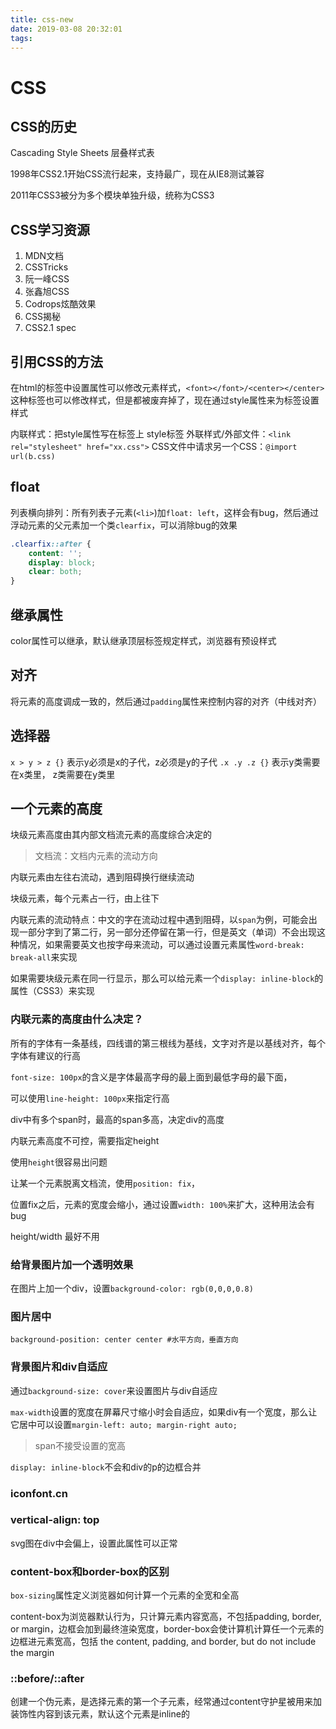```yaml
---
title: css-new
date: 2019-03-08 20:32:01
tags:
---
```


# CSS

## CSS的历史

Cascading Style Sheets 层叠样式表

1998年CSS2.1开始CSS流行起来，支持最广，现在从IE8测试兼容

2011年CSS3被分为多个模块单独升级，统称为CSS3

## CSS学习资源

1. MDN文档
2. CSSTricks
3. 阮一峰CSS
4. 张鑫旭CSS
5. Codrops炫酷效果
6. CSS揭秘
7. CSS2.1 spec

## 引用CSS的方法

在html的标签中设置属性可以修改元素样式，`<font></font>/<center></center>`这种标签也可以修改样式，但是都被废弃掉了，现在通过style属性来为标签设置样式

内联样式：把style属性写在标签上
style标签
外联样式/外部文件：`<link rel="stylesheet" href="xx.css">`
CSS文件中请求另一个CSS：`@import url(b.css)`

## float

列表横向排列：所有列表子元素(`<li>`)加`float: left`，这样会有bug，然后通过浮动元素的父元素加一个类`clearfix`，可以消除bug的效果

```css
.clearfix::after {
    content: '';
    display: block;
    clear: both;
}
```

## 继承属性

color属性可以继承，默认继承顶层标签规定样式，浏览器有预设样式

## 对齐

将元素的高度调成一致的，然后通过`padding`属性来控制内容的对齐（中线对齐）

## 选择器

`x > y > z {}` 表示y必须是x的子代，z必须是y的子代
`.x .y .z {}` 表示y类需要在x类里， z类需要在y类里

## 一个元素的高度

块级元素高度由其内部文档流元素的高度综合决定的

> 文档流：文档内元素的流动方向

内联元素由左往右流动，遇到阻碍换行继续流动

块级元素，每个元素占一行，由上往下

内联元素的流动特点：中文的字在流动过程中遇到阻碍，以`span`为例，可能会出现一部分字到了第二行，另一部分还停留在第一行，但是英文（单词）不会出现这种情况，如果需要英文也按字母来流动，可以通过设置元素属性`word-break: break-all`来实现

如果需要块级元素在同一行显示，那么可以给元素一个`display: inline-block`的属性（CSS3）来实现

### 内联元素的高度由什么决定？

所有的字体有一条基线，四线谱的第三根线为基线，文字对齐是以基线对齐，每个字体有建议的行高

`font-size: 100px`的含义是字体最高字母的最上面到最低字母的最下面，

可以使用`line-height: 100px`来指定行高

div中有多个span时，最高的span多高，决定div的高度

内联元素高度不可控，需要指定height

使用`height`很容易出问题

让某一个元素脱离文档流，使用`position: fix`，

位置fix之后，元素的宽度会缩小，通过设置`width: 100%`来扩大，这种用法会有bug

height/width 最好不用

### 给背景图片加一个透明效果

在图片上加一个div，设置`background-color: rgb(0,0,0,0.8)`

### 图片居中

`background-position: center center #水平方向，垂直方向`

### 背景图片和div自适应

通过`background-size: cover`来设置图片与div自适应

`max-width`设置的宽度在屏幕尺寸缩小时会自适应，如果div有一个宽度，那么让它居中可以设置`margin-left: auto; margin-right auto;`

> span不接受设置的宽高

`display: inline-block`不会和div的p的边框合并

### iconfont.cn

### vertical-align: top

svg图在div中会偏上，设置此属性可以正常

### content-box和border-box的区别

`box-sizing`属性定义浏览器如何计算一个元素的全宽和全高

content-box为浏览器默认行为，只计算元素内容宽高，不包括padding, border, or margin，边框会加到最终渲染宽度，border-box会使计算机计算任一个元素的边框进元素宽高，包括 the content, padding, and border, but do not include the margin

### ::before/::after

创建一个伪元素，是选择元素的第一个子元素，经常通过content守护星被用来加装饰性内容到该元素，默认这个元素是inline的